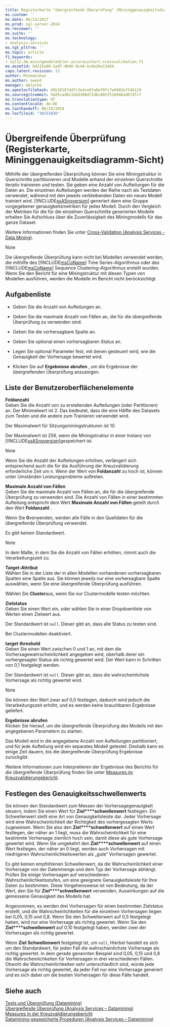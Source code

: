 ```yaml
---
title: Registerkarte "übergreifende Überprüfung" (Mininggenauigkeitsdiagrammsicht) | Microsoft Docs
ms.custom: ''
ms.date: 06/13/2017
ms.prod: sql-server-2014
ms.reviewer: ''
ms.suite: ''
ms.technology:
- analysis-services
ms.tgt_pltfrm: ''
ms.topic: article
f1_keywords:
- sql12.dm.miningmodeleditor.accuracychart.crossvalidation.f1
ms.assetid: bd215a68-1ad7-4046-9c44-ec8e2be13a64
caps.latest.revision: 15
author: Minewiskan
ms.author: owend
manager: mblythe
ms.openlocfilehash: d5b39187ddfc3e4ce0fa8ef0fc7e0402ef54b129
ms.sourcegitcommit: 5dd5cad0c1bbd308471d6c885f516948ad67dfcf
ms.translationtype: HT
ms.contentlocale: de-DE
ms.lasthandoff: 06/19/2018
ms.locfileid: "36151026"
---
```

# <a name="cross-validation-tab-mining-accuracy-chart-view"></a>Übergreifende Überprüfung (Registerkarte, Mininggenauigkeitsdiagramm-Sicht)
  Mithilfe der übergreifenden Überprüfung können Sie eine Miningstruktur in Querschnitte partitionieren und Modelle anhand der einzelnen Querschnitte iterativ trainieren und testen. Sie geben eine Anzahl von Aufteilungen für die Daten an. Die einzelnen Aufteilungen werden der Reihe nach als Testdaten verwendet, während mit den jeweils verbleibenden Daten ein neues Modell trainiert wird. [!INCLUDE[ssASnoversion](../includes/ssasnoversion-md.md)] generiert dann eine Gruppe vorgegebener genauigkeitsmetriken für jedes Modell. Durch den Vergleich der Metriken für die für die einzelnen Querschnitte generierten Modelle erhalten Sie Aufschluss über die Zuverlässigkeit des Miningmodells für das ganze Dataset.  
  
 Weitere Informationen finden Sie unter [Cross-Validation &#40;Analysis Services - Data Mining&#41;](data-mining/cross-validation-analysis-services-data-mining.md).  
  
> [!NOTE]  
>  Die übergreifende Überprüfung kann nicht bei Modellen verwendet werden, die mithilfe des [!INCLUDE[msCoName](../includes/msconame-md.md)] Time Series-Algorithmus oder des [!INCLUDE[msCoName](../includes/msconame-md.md)] Sequence Clustering-Algorithmus erstellt wurden. Wenn Sie den Bericht für eine Miningstruktur mit diesen Typen von Modellen ausführen, werden die Modelle im Bericht nicht berücksichtigt.  
  
## <a name="task-list"></a>Aufgabenliste  
  
-   Geben Sie die Anzahl von Aufteilungen an.  
  
-   Geben Sie die maximale Anzahl von Fällen an, die für die übergreifende Überprüfung zu verwenden sind.  
  
-   Geben Sie die vorhersagbare Spalte an.  
  
-   Geben Sie optional einen vorhersagbaren Status an.  
  
-   Legen Sie optional Parameter fest, mit denen gesteuert wird, wie die Genauigkeit der Vorhersage bewertet wird.  
  
-   Klicken Sie auf **Ergebnisse abrufen** , um die Ergebnisse der übergreifenden Überprüfung anzuzeigen.  
  
## <a name="uielement-list"></a>Liste der Benutzeroberflächenelemente  
 **Foldanzahl**  
 Geben Sie die Anzahl von zu erstellenden Aufteilungen (oder Partitionen) an. Der Minimalwert ist 2. Das bedeutet, dass die eine Hälfte des Datasets zum Testen und die andere zum Trainieren verwendet wird.  
  
 Der Maximalwert für Sitzungsminingstrukturen ist 10.  
  
 Der Maximalwert ist 256, wenn die Miningstruktur in einer Instanz von [!INCLUDE[ssASnoversion](../includes/ssasnoversion-md.md)]gespeichert ist.  
  
> [!NOTE]  
>  Wenn Sie die Anzahl der Aufteilungen erhöhen, verlängert sich entsprechend auch die für die Ausführung der Kreuzvalidierung erforderliche Zeit um n. Wenn der Wert von **Foldanzahl** zu hoch ist, können unter Umständen Leistungsprobleme auftreten.  
  
 **Maximale Anzahl von Fällen**  
 Geben Sie die maximale Anzahl von Fällen an, die für die übergreifende Überprüfung zu verwenden sind. Die Anzahl von Fällen in einer bestimmten Aufteilung entspricht dem Wert **Maximale Anzahl von Fällen** geteilt durch den Wert **Foldanzahl** .  
  
 Wenn Sie **0**verwenden, werden alle Fälle in den Quelldaten für die übergreifende Überprüfung verwendet.  
  
 Es gibt keinen Standardwert.  
  
> [!NOTE]  
>  In dem Maße, in dem Sie die Anzahl von Fällen erhöhen, nimmt auch die Verarbeitungszeit zu.  
  
 **Target-Attribut**  
 Wählen Sie in der Liste der in allen Modellen vorhandenen vorhersagbaren Spalten eine Spalte aus. Sie können jeweils nur eine vorhersagbare Spalte auswählen, wenn Sie eine übergreifende Überprüfung ausführen.  
  
 Wählen Sie **Cluster**aus, wenn Sie nur Clustermodelle testen möchten.  
  
 **Zielstatus**  
 Geben Sie einen Wert ein, oder wählen Sie in einer Dropdownliste von Werten einen Zielwert aus.  
  
 Der Standardwert ist `null`. Dieser gibt an, dass alle Status zu testen sind.  
  
 Bei Clustermodellen deaktiviert.  
  
 **target**  **threshold**  
 Geben Sie einen Wert zwischen 0 und 1 an, mit dem die Vorhersagewahrscheinlichkeit angegeben wird, oberhalb derer ein vorhergesagter Status als richtig gewertet wird. Der Wert kann in Schritten von 0,1 festgelegt werden.  
  
 Der Standardwert ist `null`. Dieser gibt an, dass die wahrscheinlichste Vorhersage als richtig gewertet wird.  
  
> [!NOTE]  
>  Sie können den Wert zwar auf 0,0 festlegen, dadurch wird jedoch die Verarbeitungszeit erhöht, und es werden keine brauchbaren Ergebnisse geliefert.  
  
 **Ergebnisse abrufen**  
 Klicken Sie hierauf, um die übergreifende Überprüfung des Modells mit den angegebenen Parametern zu starten.  
  
 Das Modell wird in die angegebene Anzahl von Aufteilungen partitioniert, und für jede Aufteilung wird ein separates Modell getestet. Deshalb kann es einige Zeit dauern, bis die übergreifende Überprüfung Ergebnisse zurückgibt.  
  
 Weitere Informationen zum Interpretieren der Ergebnisse des Berichts für die übergreifende Überprüfung finden Sie unter [Measures im Kreuzvalidierungsbericht](data-mining/measures-in-the-cross-validation-report.md).  
  
## <a name="setting-the-accuracy-threshold"></a>Festlegen des Genauigkeitsschwellenwerts  
 Sie können den Standardwert zum Messen der Vorhersagegenauigkeit steuern, indem Sie einen Wert für **Ziel****schwellenwert** festlegen. Ein Schwellenwert stellt eine Art von Genauigkeitsleiste dar. Jeder Vorhersage wird eine Wahrscheinlichkeit der Richtigkeit des vorhergesagten Werts zugewiesen. Wenn Sie also den **Ziel****schwellenwert** auf einen Wert festlegen, der näher an 1 liegt, muss die Wahrscheinlichkeit für eine bestimmte Vorhersage ziemlich hoch sein, damit diese als gute Vorhersage gewertet wird. Wenn Sie umgekehrt den **Ziel****schwellenwert** auf einen Wert festlegen, der näher an 0 liegt, werden auch Vorhersagen mit niedrigeren Wahrscheinlichkeitswerten als „gute“ Vorhersagen gewertet.  
  
 Es gibt keinen empfohlenen Schwellenwert, da die Wahrscheinlichkeit einer Vorhersage von der Datenmenge und dem Typ der Vorhersage abhängt. Prüfen Sie einige Vorhersagen auf verschiedenen Wahrscheinlichkeitsstufen, um eine geeignete Genauigkeitsleiste für Ihre Daten zu bestimmen. Diese Vorgehensweise ist von Bedeutung, da der Wert, den Sie für **Ziel****schwellenwert** verwenden, Auswirkungen auf die gemessene Genauigkeit des Modells hat.  
  
 Angenommen, es werden drei Vorhersagen für einen bestimmten Zielstatus erstellt, und die Wahrscheinlichkeiten für die einzelnen Vorhersagen liegen bei 0,05, 0,15 und 0,8. Wenn Sie den Schwellenwert auf 0,5 festgelegt haben, wird nur eine Vorhersage als richtig gewertet. Wenn Sie den **Ziel****schwellenwert** auf 0,10 festgelegt haben, werden zwei der Vorhersagen als richtig gewertet.  
  
 Wenn **Ziel** **Schwellenwert** festgelegt ist, um `null`, Hierbei handelt es sich um den Standardwert, für jeden Fall die wahrscheinlichste Vorhersage als richtig gewertet. In dem gerade genannten Beispiel sind 0,05, 0,15 und 0,8 die Wahrscheinlichkeiten für Vorhersagen in drei verschiedenen Fällen. Obwohl die Wahrscheinlichkeiten sehr unterschiedlich sind, würde jede Vorhersage als richtig gewertet, da jeder Fall nur eine Vorhersage generiert und es sich dabei um die besten Vorhersagen für diese Fälle handelt.  
  
## <a name="see-also"></a>Siehe auch  
 [Tests und Überprüfung &#40;Datamining&#41;](data-mining/testing-and-validation-data-mining.md)   
 [Übergreifende Überprüfung &#40;Analysis Services – Datamining&#41;](data-mining/cross-validation-analysis-services-data-mining.md)   
 [Measures in der Kreuzvalidierungsbericht](data-mining/measures-in-the-cross-validation-report.md)   
 [Datamining-gespeicherte Prozeduren &#40;Analysis Services – Datamining&#41;](/sql/analysis-services/data-mining/data-mining-stored-procedures-analysis-services-data-mining)  
  
  
